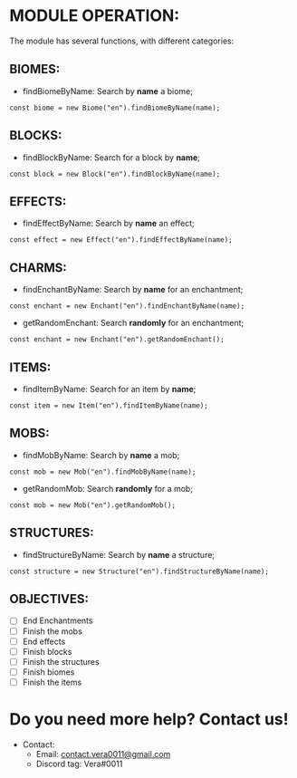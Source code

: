 # **MODULE OPERATION:**
The module has several functions, with different categories:

## __**BIOMES**:__
- findBiomeByName: Search by **name** a biome;
```
const biome = new Biome("en").findBiomeByName(name);
```

## __**BLOCKS:**__
- findBlockByName: Search for a block by **name**;
```
const block = new Block("en").findBlockByName(name);
```

## __**EFFECTS:**__
- findEffectByName: Search by **name** an effect;
```
const effect = new Effect("en").findEffectByName(name);
```

## __**CHARMS:**__
- findEnchantByName: Search by **name** for an enchantment;
```
const enchant = new Enchant("en").findEnchantByName(name);
```
- getRandomEnchant: Search **randomly** for an enchantment;
```
const enchant = new Enchant("en").getRandomEnchant();
```

## __**ITEMS:**__
- findItemByName: Search for an item by **name**;
```
const item = new Item("en").findItemByName(name);
```

## __**MOBS:**__
- findMobByName: Search by **name** a mob;
```
const mob = new Mob("en").findMobByName(name);
```
- getRandomMob: Search **randomly** for a mob;
```
const mob = new Mob("en").getRandomMob();
```

## __**STRUCTURES:**__
- findStructureByName: Search by **name** a structure;
```
const structure = new Structure("en").findStructureByName(name);
```

## **OBJECTIVES:**
- [ ] End Enchantments
- [ ] Finish the mobs
- [ ] End effects
- [ ] Finish blocks
- [ ] Finish the structures
- [ ] Finish biomes
- [ ] Finish the items

# Do you need more help? Contact us!
- Contact:
  - Email: contact.vera0011@gmail.com
  - Discord tag: Vera#0011
